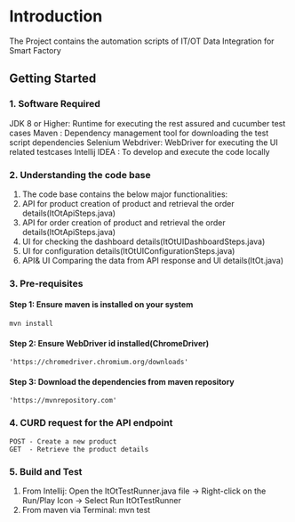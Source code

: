 # Introduction
The Project contains the automation scripts of IT/OT Data Integration for Smart Factory

## Getting Started
### 1. Software Required
   JDK 8 or Higher: Runtime for executing the rest assured and cucumber test cases
   Maven : Dependency management tool for downloading the test script dependencies
   Selenium Webdriver: WebDriver for executing the UI related testcases
   Intellij IDEA : To develop and execute the code locally
### 2. Understanding the  code base

   1. The code base contains the below major functionalities:
   2. API for product creation of product and retrieval the order details(ItOtApiSteps.java)
   3. API for order creation of product and retrieval the order details(ItOtApiSteps.java)
   4. UI for checking the dashboard details(ItOtUIDashboardSteps.java)
   5. UI for configuration details(ItOtUIConfigurationSteps.java)
   6. API& UI Comparing the data from API response and UI details(ItOt.java)

### 3. Pre-requisites 
#### Step 1: Ensure maven is installed on your system
    mvn install

#### Step 2: Ensure WebDriver id installed(ChromeDriver)
    'https://chromedriver.chromium.org/downloads'

#### Step 3: Download the dependencies from maven repository
    'https://mvnrepository.com'

### 4. CURD request for  the API endpoint
    POST - Create a new product
    GET  - Retrieve the product details

### 5. Build and Test
1. From Intellij:
    Open the ItOtTestRunner.java file -> Right-click on the Run/Play Icon -> Select Run ItOtTestRunner
2. From maven via Terminal:
    mvn test